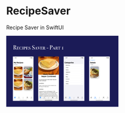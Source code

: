 # RecipeSaver
 Recipe Saver in SwiftUI

<img src="https://raw.githubusercontent.com/xiaoyuanlv/RecipeSaver/main/cover.png" width="300px" height="auto" />
